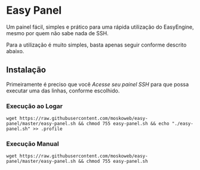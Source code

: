 # Easy Panel
Um painel fácil, simples e prático para uma rápida utilização do EasyEngine, mesmo por quem não sabe nada de SSH.

Para a utilização é muito simples, basta apenas seguir conforme descrito abaixo.

## Instalação

Primeiramente é preciso que você *Acesse seu painel SSH* para que possa executar uma das linhas, conforme escolhido.

### Execução ao Logar
```
wget https://raw.githubusercontent.com/moskoweb/easy-panel/master/easy-panel.sh && chmod 755 easy-panel.sh && echo "./easy-panel.sh" >> .profile
```

### Execução Manual
```
wget https://raw.githubusercontent.com/moskoweb/easy-panel/master/easy-panel.sh && chmod 755 easy-panel.sh
```
